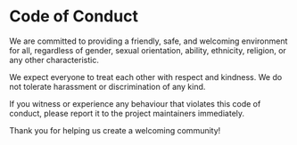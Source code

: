 # Code of Conduct

We are committed to providing a friendly, safe, and welcoming environment 
for all, regardless of gender, sexual orientation, ability, ethnicity, 
religion, or any other characteristic.

We expect everyone to treat each other with respect and kindness. We do not 
tolerate harassment or discrimination of any kind.

If you witness or experience any behaviour that violates this code of conduct, 
please report it to the project maintainers immediately.

Thank you for helping us create a welcoming community!
